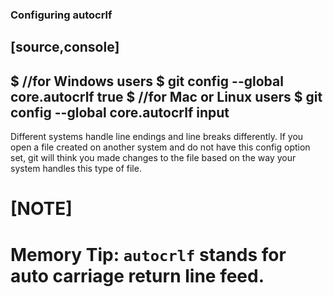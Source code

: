 ### Configuring autocrlf

[source,console]
----
$ //for Windows users
$ git config --global core.autocrlf true
$ //for Mac or Linux users
$ git config --global core.autocrlf input
----

Different systems handle line endings and line breaks differently. If you open a file created on another system and do not have this config option set, git will think you made changes to the file based on the way your system handles this type of file.

[NOTE]
====
Memory Tip: `autocrlf` stands for auto carriage return line feed.
====
